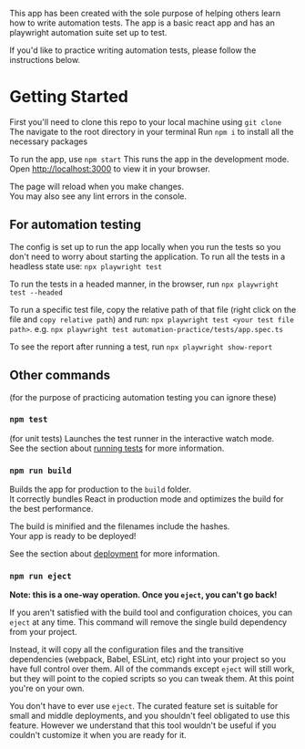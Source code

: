 This app has been created with the sole purpose of helping others learn how to write automation tests. The app is a basic react app and has an playwright automation suite set up to test.

If you'd like to practice writing automation tests, please follow the instructions below.
# Getting Started 
First you'll need to clone this repo to your local machine using `git clone` 
The navigate to the root directory in your terminal
Run `npm i` to install all the necessary packages

To run the app, use `npm start`
This runs the app in the development mode.\
Open [http://localhost:3000](http://localhost:3000) to view it in your browser.

The page will reload when you make changes.\
You may also see any lint errors in the console.

## For automation testing
The config is set up to run the app locally when you run the tests so you don't need to worry about starting the application.
To run all the tests in a headless state use:
`npx playwright test`

To run the tests in a headed manner, in the browser, run `npx playwright test --headed`

To run a specific test file, copy the relative path of that file (right click on the file and `copy relative path`) and run: 
`npx playwright test <your test file path>`. 
e.g. `npx playwright test automation-practice/tests/app.spec.ts`

To see the report after running a test, run `npx playwright show-report`

## Other commands 
(for the purpose of practicing automation testing you can ignore these)
### `npm test`
(for unit tests)
Launches the test runner in the interactive watch mode.\
See the section about [running tests](https://facebook.github.io/create-react-app/docs/running-tests) for more information. 

### `npm run build`

Builds the app for production to the `build` folder.\
It correctly bundles React in production mode and optimizes the build for the best performance.

The build is minified and the filenames include the hashes.\
Your app is ready to be deployed!

See the section about [deployment](https://facebook.github.io/create-react-app/docs/deployment) for more information.

### `npm run eject`

**Note: this is a one-way operation. Once you `eject`, you can't go back!**

If you aren't satisfied with the build tool and configuration choices, you can `eject` at any time. This command will remove the single build dependency from your project.

Instead, it will copy all the configuration files and the transitive dependencies (webpack, Babel, ESLint, etc) right into your project so you have full control over them. All of the commands except `eject` will still work, but they will point to the copied scripts so you can tweak them. At this point you're on your own.

You don't have to ever use `eject`. The curated feature set is suitable for small and middle deployments, and you shouldn't feel obligated to use this feature. However we understand that this tool wouldn't be useful if you couldn't customize it when you are ready for it.
